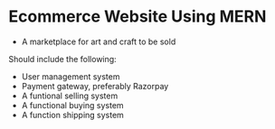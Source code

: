 # Ecommerce Website Using MERN

- A marketplace for art and craft to be sold

Should include the following:

- User management system
- Payment gateway, preferably Razorpay
- A funtional selling system
- A functional buying system
- A function shipping system 
